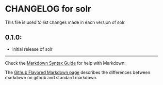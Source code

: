 # CHANGELOG for solr

This file is used to list changes made in each version of solr.

## 0.1.0:

* Initial release of solr

- - -
Check the [Markdown Syntax Guide](http://daringfireball.net/projects/markdown/syntax) for help with Markdown.

The [Github Flavored Markdown page](http://github.github.com/github-flavored-markdown/) describes the differences between markdown on github and standard markdown.
